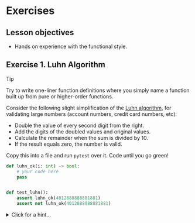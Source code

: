 # Exercises

## Lesson objectives

- Hands on experience with the functional style.

## Exercise 1. Luhn Algorithm

> [!TIP]
> Try to write one-liner function definitions where you simply name a function built up from pure or higher-order functions.

Consider the following slight simplification of the [Luhn algorithm](https://en.wikipedia.org/wiki/Luhn_algorithm), for validating large numbers (account numbers, credit card numbers, etc):

- Double the value of every second digit from the right.
- Add the digits of the doubled values and original values.
- Calculate the remainder when the sum is divided by 10.
- If the result equals zero, the number is valid.

Copy this into a file and run `pytest` over it.
Code until you go green!

```python
def luhn_ok(i: int) -> bool:
    # your code here
    pass


def test_luhn():
    assert luhn_ok(4012888888881881)
    assert not luhn_ok(4012888888881881)
```

<details><summary>Click for a hint...</summary>

```python
def to_digits(i: int) -> list[int]:
    """Convert a large number i into a list of it's digits."""
    pass


def test_to_digits():
    assert to_digits(1234567) == [1, 2, 3, 4, 5, 6, 7]


def double_every_other(li: list[int]) -> list[int]:
    """Double every other value in a list."""
    pass


def test_double_every_other():
    assert double_every_other([1, 2, 3, 4]) == [1, 4, 3, 8]
```

</details>
